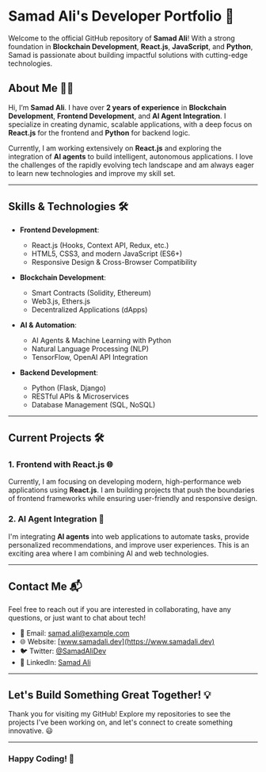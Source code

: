 # Samad Ali's Developer Portfolio 🚀

Welcome to the official GitHub repository of **Samad Ali**! With a strong foundation in **Blockchain Development**, **React.js**, **JavaScript**, and **Python**, Samad is passionate about building impactful solutions with cutting-edge technologies.

## About Me 👨‍💻

Hi, I’m **Samad Ali**. I have over **2 years of experience** in **Blockchain Development**, **Frontend Development**, and **AI Agent Integration**. I specialize in creating dynamic, scalable applications, with a deep focus on **React.js** for the frontend and **Python** for backend logic.

Currently, I am working extensively on **React.js** and exploring the integration of **AI agents** to build intelligent, autonomous applications. I love the challenges of the rapidly evolving tech landscape and am always eager to learn new technologies and improve my skill set.

---

## Skills & Technologies 🛠️

- **Frontend Development**: 
  - React.js (Hooks, Context API, Redux, etc.)
  - HTML5, CSS3, and modern JavaScript (ES6+)
  - Responsive Design & Cross-Browser Compatibility
  
- **Blockchain Development**: 
  - Smart Contracts (Solidity, Ethereum)
  - Web3.js, Ethers.js
  - Decentralized Applications (dApps)

- **AI & Automation**: 
  - AI Agents & Machine Learning with Python
  - Natural Language Processing (NLP)
  - TensorFlow, OpenAI API Integration

- **Backend Development**:
  - Python (Flask, Django)
  - RESTful APIs & Microservices
  - Database Management (SQL, NoSQL)

---

## Current Projects 🛠️

### 1. **Frontend with React.js** 🌐
Currently, I am focusing on developing modern, high-performance web applications using **React.js**. I am building projects that push the boundaries of frontend frameworks while ensuring user-friendly and responsive design.

### 2. **AI Agent Integration** 🤖
I'm integrating **AI agents** into web applications to automate tasks, provide personalized recommendations, and improve user experiences. This is an exciting area where I am combining AI and web technologies.

---

## Contact Me 📬

Feel free to reach out if you are interested in collaborating, have any questions, or just want to chat about tech!

- 📧 Email: samad.ali@example.com
- 🌐 Website: [www.samadali.dev](https://www.samadali.dev)
- 🐦 Twitter: [@SamadAliDev](https://twitter.com/SamadAliDev)
- 💼 LinkedIn: [Samad Ali](https://www.linkedin.com/in/samadali)

---

## Let's Build Something Great Together! 💡
Thank you for visiting my GitHub! Explore my repositories to see the projects I've been working on, and let's connect to create something innovative. 😃

---

### Happy Coding! 🎉
